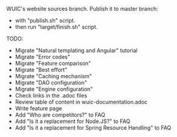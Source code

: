 WUIC's website sources branch. Publish it to master branch:
- with "publish.sh" script.
- then run "target/finish.sh" script.

TODO:
- Migrate "Natural templating and Angular" tutorial
- Migrate "Error codes"
- Migrate "Feature comparison"
- Migrate "Best effort"
- Migrate "Caching mechanism"
- Migrate "DAO configuration"
- Migrate "Engine configuration"
- Check links in the .adoc files
- Review table of content in wuic-documentation.adoc
- Write feature page
- Add "Who are competitors?" to FAQ
- Add "Is it a replacement for Node.JS?" to FAQ
- Add "Is it a replacement for Spring Resource Handling" to FAQ
